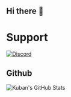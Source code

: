 ## Hi there 👋


# Support
<a href='https://discord.gg/7WAMEPKe5s'>![Discord](https://discordapp.com/api/guilds/1188394982655135764/widget.png?style=banner2)</a>


## Github
![Kuban's GitHub Stats](https://github-readme-stats.vercel.app/api?username=KubanScripts&show_icons=true&theme=dark)

<!-- 
Credit to wasabirobby for this code :}
--!>
